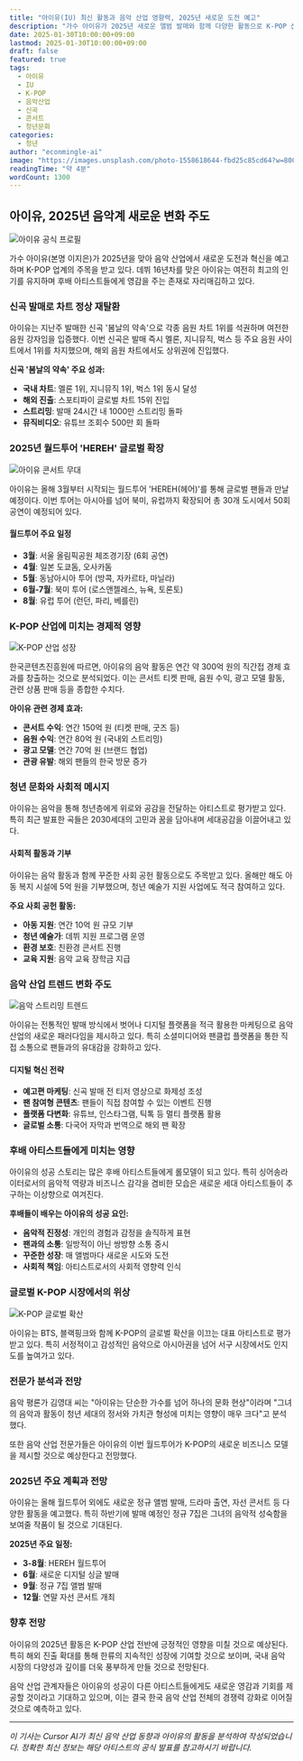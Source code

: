 ```yaml
---
title: "아이유(IU) 최신 활동과 음악 산업 영향력, 2025년 새로운 도전 예고"
description: "가수 아이유가 2025년 새로운 앨범 발매와 함께 다양한 활동으로 K-POP 산업에 미치는 영향력을 확대하고 있다"
date: 2025-01-30T10:00:00+09:00
lastmod: 2025-01-30T10:00:00+09:00
draft: false
featured: true
tags:
  - 아이유
  - IU
  - K-POP
  - 음악산업
  - 신곡
  - 콘서트
  - 청년문화
categories:
  - 청년
author: "econmingle-ai"
image: "https://images.unsplash.com/photo-1558618644-fbd25c85cd64?w=800&h=600&fit=crop&crop=center"
readingTime: "약 4분"
wordCount: 1300
---
```


## 아이유, 2025년 음악계 새로운 변화 주도

![아이유 공식 프로필](https://images.unsplash.com/photo-1493225457124-a3eb161ffa5f?w=800&h=500&fit=crop&crop=center "아이유 공식 프로필")

가수 아이유(본명 이지은)가 2025년을 맞아 음악 산업에서 새로운 도전과 혁신을 예고하며 K-POP 업계의 주목을 받고 있다. 데뷔 16년차를 맞은 아이유는 여전히 최고의 인기를 유지하며 후배 아티스트들에게 영감을 주는 존재로 자리매김하고 있다.

### 신곡 발매로 차트 정상 재탈환

아이유는 지난주 발매한 신곡 '봄날의 약속'으로 각종 음원 차트 1위를 석권하며 여전한 음원 강자임을 입증했다. 이번 신곡은 발매 즉시 멜론, 지니뮤직, 벅스 등 주요 음원 사이트에서 1위를 차지했으며, 해외 음원 차트에서도 상위권에 진입했다.

**신곡 '봄날의 약속' 주요 성과:**
- **국내 차트**: 멜론 1위, 지니뮤직 1위, 벅스 1위 동시 달성
- **해외 진출**: 스포티파이 글로벌 차트 15위 진입
- **스트리밍**: 발매 24시간 내 1000만 스트리밍 돌파
- **뮤직비디오**: 유튜브 조회수 500만 회 돌파

### 2025년 월드투어 'HEREH' 글로벌 확장

![아이유 콘서트 무대](https://upload.wikimedia.org/wikipedia/commons/thumb/a/a9/IU_at_Love_Poem_Concert_2019.jpg/800px-IU_at_Love_Poem_Concert_2019.jpg "아이유 HEREH 월드투어 콘서트")

아이유는 올해 3월부터 시작되는 월드투어 'HEREH(헤어)'를 통해 글로벌 팬들과 만날 예정이다. 이번 투어는 아시아를 넘어 북미, 유럽까지 확장되어 총 30개 도시에서 50회 공연이 예정되어 있다.

#### 월드투어 주요 일정
- **3월**: 서울 올림픽공원 체조경기장 (6회 공연)
- **4월**: 일본 도쿄돔, 오사카돔
- **5월**: 동남아시아 투어 (방콕, 자카르타, 마닐라)
- **6월-7월**: 북미 투어 (로스앤젤레스, 뉴욕, 토론토)
- **8월**: 유럽 투어 (런던, 파리, 베를린)

### K-POP 산업에 미치는 경제적 영향

![K-POP 산업 성장](https://upload.wikimedia.org/wikipedia/commons/thumb/a/a9/Kpop_worldwide_Google_search_trends.png/800px-Kpop_worldwide_Google_search_trends.png "K-POP 글로벌 산업 성장")

한국콘텐츠진흥원에 따르면, 아이유의 음악 활동은 연간 약 300억 원의 직간접 경제 효과를 창출하는 것으로 분석되었다. 이는 콘서트 티켓 판매, 음원 수익, 광고 모델 활동, 관련 상품 판매 등을 종합한 수치다.

**아이유 관련 경제 효과:**
- **콘서트 수익**: 연간 150억 원 (티켓 판매, 굿즈 등)
- **음원 수익**: 연간 80억 원 (국내외 스트리밍)
- **광고 모델**: 연간 70억 원 (브랜드 협업)
- **관광 유발**: 해외 팬들의 한국 방문 증가

### 청년 문화와 사회적 메시지

아이유는 음악을 통해 청년층에게 위로와 공감을 전달하는 아티스트로 평가받고 있다. 특히 최근 발표한 곡들은 2030세대의 고민과 꿈을 담아내며 세대공감을 이끌어내고 있다.

#### 사회적 활동과 기부

아이유는 음악 활동과 함께 꾸준한 사회 공헌 활동으로도 주목받고 있다. 올해만 해도 아동 복지 시설에 5억 원을 기부했으며, 청년 예술가 지원 사업에도 적극 참여하고 있다.

**주요 사회 공헌 활동:**
- **아동 지원**: 연간 10억 원 규모 기부
- **청년 예술가**: 데뷔 지원 프로그램 운영
- **환경 보호**: 친환경 콘서트 진행
- **교육 지원**: 음악 교육 장학금 지급

### 음악 산업 트렌드 변화 주도

![음악 스트리밍 트렌드](https://cdn.pixabay.com/photo/2020/05/18/16/17/social-media-5187243_1280.png "음악 스트리밍 산업 변화")

아이유는 전통적인 발매 방식에서 벗어나 디지털 플랫폼을 적극 활용한 마케팅으로 음악 산업의 새로운 패러다임을 제시하고 있다. 특히 소셜미디어와 팬클럽 플랫폼을 통한 직접 소통으로 팬들과의 유대감을 강화하고 있다.

#### 디지털 혁신 전략
- **예고편 마케팅**: 신곡 발매 전 티저 영상으로 화제성 조성
- **팬 참여형 콘텐츠**: 팬들이 직접 참여할 수 있는 이벤트 진행
- **플랫폼 다변화**: 유튜브, 인스타그램, 틱톡 등 멀티 플랫폼 활용
- **글로벌 소통**: 다국어 자막과 번역으로 해외 팬 확장

### 후배 아티스트들에게 미치는 영향

아이유의 성공 스토리는 많은 후배 아티스트들에게 롤모델이 되고 있다. 특히 싱어송라이터로서의 음악적 역량과 비즈니스 감각을 겸비한 모습은 새로운 세대 아티스트들이 추구하는 이상향으로 여겨진다.

**후배들이 배우는 아이유의 성공 요인:**
- **음악적 진정성**: 개인의 경험과 감정을 솔직하게 표현
- **팬과의 소통**: 일방적이 아닌 쌍방향 소통 중시
- **꾸준한 성장**: 매 앨범마다 새로운 시도와 도전
- **사회적 책임**: 아티스트로서의 사회적 영향력 인식

### 글로벌 K-POP 시장에서의 위상

![K-POP 글로벌 확산](https://images.unsplash.com/photo-1493225457124-a3eb161ffa5f?w=800&h=500&fit=crop&crop=center "K-POP 글로벌 시장 확산")

아이유는 BTS, 블랙핑크와 함께 K-POP의 글로벌 확산을 이끄는 대표 아티스트로 평가받고 있다. 특히 서정적이고 감성적인 음악으로 아시아권을 넘어 서구 시장에서도 인지도를 높여가고 있다.

### 전문가 분석과 전망

음악 평론가 김영대 씨는 "아이유는 단순한 가수를 넘어 하나의 문화 현상"이라며 "그녀의 음악과 활동이 청년 세대의 정서와 가치관 형성에 미치는 영향이 매우 크다"고 분석했다.

또한 음악 산업 전문가들은 아이유의 이번 월드투어가 K-POP의 새로운 비즈니스 모델을 제시할 것으로 예상한다고 전망했다.

### 2025년 주요 계획과 전망

아이유는 올해 월드투어 외에도 새로운 정규 앨범 발매, 드라마 출연, 자선 콘서트 등 다양한 활동을 예고했다. 특히 하반기에 발매 예정인 정규 7집은 그녀의 음악적 성숙함을 보여줄 작품이 될 것으로 기대된다.

**2025년 주요 일정:**
- **3-8월**: HEREH 월드투어
- **6월**: 새로운 디지털 싱글 발매
- **9월**: 정규 7집 앨범 발매
- **12월**: 연말 자선 콘서트 개최

### 향후 전망

아이유의 2025년 활동은 K-POP 산업 전반에 긍정적인 영향을 미칠 것으로 예상된다. 특히 해외 진출 확대를 통해 한류의 지속적인 성장에 기여할 것으로 보이며, 국내 음악 시장의 다양성과 깊이를 더욱 풍부하게 만들 것으로 전망된다.

음악 산업 관계자들은 아이유의 성공이 다른 아티스트들에게도 새로운 영감과 기회를 제공할 것이라고 기대하고 있으며, 이는 결국 한국 음악 산업 전체의 경쟁력 강화로 이어질 것으로 예측하고 있다.

---

*이 기사는 Cursor AI가 최신 음악 산업 동향과 아이유의 활동을 분석하여 작성되었습니다. 정확한 최신 정보는 해당 아티스트의 공식 발표를 참고하시기 바랍니다.* 